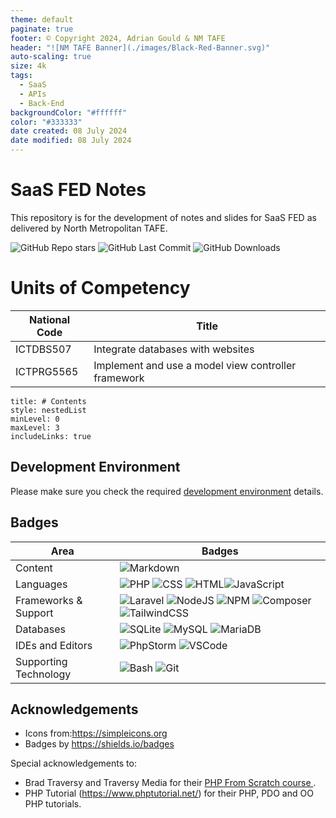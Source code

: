 ```yaml
---
theme: default
paginate: true
footer: © Copyright 2024, Adrian Gould & NM TAFE
header: "![NM TAFE Banner](./images/Black-Red-Banner.svg)"
auto-scaling: true
size: 4k
tags:
  - SaaS
  - APIs
  - Back-End
backgroundColor: "#ffffff"
color: "#333333"
date created: 08 July 2024
date modified: 08 July 2024
---
```


# SaaS FED Notes

This repository is for the development of notes and slides for SaaS FED as delivered by North Metropolitan TAFE.

![GitHub Repo stars](https://img.shields.io/github/stars/AdyGCode/SaaS-FED-Notes?style=for-the-badge) ![GitHub Last Commit](https://img.shields.io/github/last-commit/AdyGCode/SaaS-FED-Notes?style=for-the-badge) ![GitHub Downloads](https://img.shields.io/github/downloads/AdyGCode/SaaS-FED-Notes/total?style=for-the-badge)

# Units of Competency

| National Code | Title                                               |
| ------------- | --------------------------------------------------- |
| ICTDBS507     | Integrate databases with websites                   |
| ICTPRG5565    | Implement and use a model view controller framework |



```table-of-contents
title: # Contents
style: nestedList
minLevel: 0
maxLevel: 3
includeLinks: true
```

## Development Environment

Please make sure you check the required [development environment](../session-01/S01-Development-Environments.md) details.


## Badges

| Area                  | Badges                                                                                                                                                                                                                                                                                                                                                                                                                                                                                                                                                |
| --------------------- | ----------------------------------------------------------------------------------------------------------------------------------------------------------------------------------------------------------------------------------------------------------------------------------------------------------------------------------------------------------------------------------------------------------------------------------------------------------------------------------------------------------------------------------------------------- |
| Content               | ![Markdown](https://img.shields.io/badge/markdown-000000.svg?style=for-the-badge&logo=markdown&logoColor=white)                                                                                                                                                                                                                                                                                                                                                                                                                                       |
| Languages             | ![PHP](https://img.shields.io/badge/php-000000?style=for-the-badge&logo=php&logoColor=777BB4) ![CSS](https://img.shields.io/badge/css3-000000?style=for-the-badge&logo=css3&logoColor=1572B6) ![HTML](https://img.shields.io/badge/html5-000000?style=for-the-badge&logo=html5&logoColor=E34F26)![JavaScript](https://img.shields.io/badge/javascript-000000?style=for-the-badge&logo=javascript&logoColor=F7DF1E)                                                                                                                                    |
| Frameworks & Support  | ![Laravel](https://img.shields.io/badge/laravel-FF2D20?style=for-the-badge&logo=laravel&logoColor=ffffff) ![NodeJS](https://img.shields.io/badge/node.js-5FA04E?style=for-the-badge&logo=nodedotjs&logoColor=ffffff) ![NPM](https://img.shields.io/badge/npm-CB3837?style=for-the-badge&logo=npm&logoColor=ffffff) ![Composer](https://img.shields.io/badge/composer-3670A0?style=for-the-badge&logo=composer&logoColor=ffffff) ![TailwindCSS](https://img.shields.io/badge/tailwindcss-06B6D4?style=for-the-badge&logo=tailwindcss&logoColor=ffffff) |
| Databases             | ![SQLite](https://img.shields.io/badge/SQLite-003B57?style=for-the-badge&logo=sqlite&logoColor=ffffff) ![MySQL](https://img.shields.io/badge/MySQL-4479A1?style=for-the-badge&logo=mysql&logoColor=ffffff) ![MariaDB](https://img.shields.io/badge/mariadb-003545?style=for-the-badge&logo=mariadb&logoColor=ffffff)                                                                                                                                                                                                                                  |
| IDEs and Editors      | ![PhpStorm](https://img.shields.io/badge/phpstorm-000000?style=for-the-badge&logo=phpstorm&logoColor=ffffff) ![VSCode](https://img.shields.io/badge/vscode-000000?style=for-the-badge&logo=vscode&logoColor=ffffff)<br>                                                                                                                                                                                                                                                                                                                               |
| Supporting Technology | ![Bash](https://img.shields.io/badge/bash-4EAA25?style=for-the-badge&logo=gnubash&logoColor=ffffff) ![Git](https://img.shields.io/badge/git-F05032?style=for-the-badge&logo=git&logoColor=ffffff)                                                                                                                                                                                                                                                                                                                                                     |


## Acknowledgements

- Icons from:https://simpleicons.org
- Badges by https://shields.io/badges

Special acknowledgements to:

- Brad Traversy and Traversy Media for their [PHP From Scratch course ](https://www.traversymedia.com/products/php-from-scratch-beginner-to-advanced).
- PHP Tutorial (https://www.phptutorial.net/) for their PHP, PDO and OO PHP tutorials.
